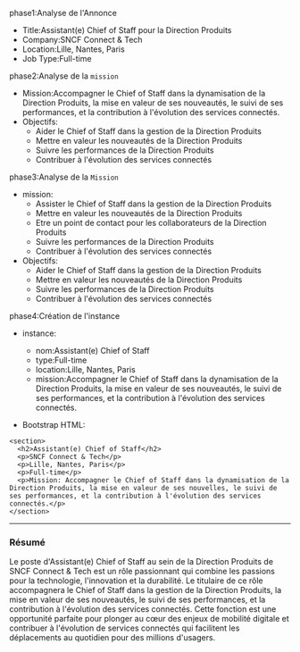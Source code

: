 phase1:Analyse de l'Annonce

* Title:Assistant(e) Chief of Staff pour la Direction Produits
* Company:SNCF Connect & Tech
* Location:Lille, Nantes, Paris
* Job Type:Full-time

phase2:Analyse de la `mission`

* Mission:Accompagner le Chief of Staff dans la dynamisation de la Direction Produits, la mise en valeur de ses nouveautés, le suivi de ses performances, et la contribution à l'évolution des services connectés.
* Objectifs:
	+ Aider le Chief of Staff dans la gestion de la Direction Produits
	+ Mettre en valeur les nouveautés de la Direction Produits
	+ Suivre les performances de la Direction Produits
	+ Contribuer à l'évolution des services connectés

phase3:Analyse de la `Mission`

* mission:
	+ Assister le Chief of Staff dans la gestion de la Direction Produits
	+ Mettre en valeur les nouveautés de la Direction Produits
	+ Etre un point de contact pour les collaborateurs de la Direction Produits
	+ Suivre les performances de la Direction Produits
	+ Contribuer à l'évolution des services connectés
* Objectifs:
	+ Aider le Chief of Staff dans la gestion de la Direction Produits
	+ Mettre en valeur les nouveautés de la Direction Produits
	+ Suivre les performances de la Direction Produits
	+ Contribuer à l'évolution des services connectés

phase4:Création de l'instance

* instance:
	+ nom:Assistant(e) Chief of Staff
	+ type:Full-time
	+ location:Lille, Nantes, Paris
	+ mission:Accompagner le Chief of Staff dans la dynamisation de la Direction Produits, la mise en valeur de ses nouveautés, le suivi de ses performances, et la contribution à l'évolution des services connectés.

* Bootstrap HTML:
```
<section>
  <h2>Assistant(e) Chief of Staff</h2>
  <p>SNCF Connect & Tech</p>
  <p>Lille, Nantes, Paris</p>
  <p>Full-time</p>
  <p>Mission: Accompagner le Chief of Staff dans la dynamisation de la Direction Produits, la mise en valeur de ses nouvelles, le suivi de ses performances, et la contribution à l'évolution des services connectés.</p>
</section>
```

---

### Résumé

Le poste d'Assistant(e) Chief of Staff au sein de la Direction Produits de SNCF Connect & Tech est un rôle passionnant qui combine les passions pour la technologie, l'innovation et la durabilité. Le titulaire de ce rôle accompagnera le Chief of Staff dans la gestion de la Direction Produits, la mise en valeur de ses nouveautés, le suivi de ses performances, et la contribution à l'évolution des services connectés. Cette fonction est une opportunité parfaite pour plonger au cœur des enjeux de mobilité digitale et contribuer à l'évolution de services connectés qui facilitent les déplacements au quotidien pour des millions d'usagers.